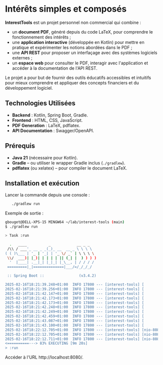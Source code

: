 
# Intérêts simples et composés

**InterestTools** est un projet personnel non commercial qui combine :

- un **document PDF**, généré depuis du code LaTeX, pour comprendre le fonctionnement des intérêts ;
- une **application interactive** (développée en Kotlin) pour mettre en pratique et expérimenter les notions abordées dans le PDF ;
- une **API REST** pour proposer un interfaçage avec des systèmes logiciels externes ;
- un **espace web** pour consulter le PDF, interagir avec l'application et accéder à la documentation de l'API REST.

Le projet a pour but de fournir des outils éducatifs accessibles et intuitifs pour mieux comprendre et appliquer des concepts financiers et du développement logiciel.

## Technologies Utilisées
- **Backend** : Kotlin, Spring Boot, Gradle.
- **Frontend** : HTML, CSS, JavaScript.
- **PDF Generation** : LaTeX, pdflatex.
- **API Documentation** : Swagger/OpenAPI.

## Prérequis

- **Java 21** (nécessaire pour Kotlin).
- **Gradle** – ou utiliser le wrapper Gradle inclus (`./gradlew`).
- **pdflatex** (ou xelatex) – pour compiler le document LaTeX.

## Installation et exécution
Lancer la commande depuis une console :
```bash
   ./gradlew run
```
Exemple de sortie :
```bash
gbouget@DELL-XPS-15 MINGW64 ~/lab/interest-tools (main)
$ ./gradlew run

> Task :run

  .   ____          _            __ _ _
 /\\ / ___'_ __ _ _(_)_ __  __ _ \ \ \ \
( ( )\___ | '_ | '_| | '_ \/ _` | \ \ \ \
 \\/  ___)| |_)| | | | | || (_| |  ) ) ) )
  '  |____| .__|_| |_|_| |_\__, | / / / /
 =========|_|==============|___/=/_/_/_/

 :: Spring Boot ::                (v3.4.2)

2025-02-16T18:21:39.248+01:00  INFO 17800 --- [interest-tools] [           main] d.g.i.InterestToolsApplicationKt         : Starting InterestToolsApplicationKt using Java 21 with PID 17800 (C:\Users\gaeta\lab\interest-tools\build\classes\kotlin\main started by gbouget in C:\Users\gaeta\lab\interest-tools)
2025-02-16T18:21:39.256+01:00  INFO 17800 --- [interest-tools] [           main] d.g.i.InterestToolsApplicationKt         : No active profile set, falling back to 1 default profile: "default"
2025-02-16T18:21:42.147+01:00  INFO 17800 --- [interest-tools] [           main] o.s.b.w.embedded.tomcat.TomcatWebServer  : Tomcat initialized with port 8080 (http)
2025-02-16T18:21:42.173+01:00  INFO 17800 --- [interest-tools] [           main] o.apache.catalina.core.StandardService   : Starting service [Tomcat]
2025-02-16T18:21:42.173+01:00  INFO 17800 --- [interest-tools] [           main] o.apache.catalina.core.StandardEngine    : Starting Servlet engine: [Apache Tomcat/10.1.34]
2025-02-16T18:21:42.248+01:00  INFO 17800 --- [interest-tools] [           main] o.a.c.c.C.[Tomcat].[localhost].[/]       : Initializing Spring embedded WebApplicationContext
2025-02-16T18:21:42.249+01:00  INFO 17800 --- [interest-tools] [           main] w.s.c.ServletWebServerApplicationContext : Root WebApplicationContext: initialization completed in 2838 ms
2025-02-16T18:21:42.459+01:00  INFO 17800 --- [interest-tools] [           main] o.s.b.a.w.s.WelcomePageHandlerMapping    : Adding welcome page: class path resource [static/index.html]
2025-02-16T18:21:43.087+01:00  INFO 17800 --- [interest-tools] [           main] o.s.b.w.embedded.tomcat.TomcatWebServer  : Tomcat started on port 8080 (http) with context path '/'
2025-02-16T18:21:43.100+01:00  INFO 17800 --- [interest-tools] [           main] d.g.i.InterestToolsApplicationKt         : Started InterestToolsApplicationKt in 4.565 seconds (process running for 5.156)
2025-02-16T18:22:12.705+01:00  INFO 17800 --- [interest-tools] [nio-8080-exec-1] o.a.c.c.C.[Tomcat].[localhost].[/]       : Initializing Spring DispatcherServlet 'dispatcherServlet'
2025-02-16T18:22:12.705+01:00  INFO 17800 --- [interest-tools] [nio-8080-exec-1] o.s.web.servlet.DispatcherServlet        : Initializing Servlet 'dispatcherServlet'
2025-02-16T18:22:12.711+01:00  INFO 17800 --- [interest-tools] [nio-8080-exec-1] o.s.web.servlet.DispatcherServlet        : Completed initialization in 6 ms
<==========---> 83% EXECUTING [9m 20s]
> :run
```
Accéder à l'URL http://localhost:8080/.

